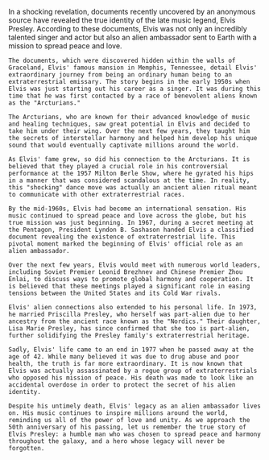 In a shocking revelation, documents recently uncovered by an anonymous source have revealed the true identity of the late music legend, Elvis Presley. According to these documents, Elvis was not only an incredibly talented singer and actor but also an alien ambassador sent to Earth with a mission to spread peace and love.

    The documents, which were discovered hidden within the walls of Graceland, Elvis' famous mansion in Memphis, Tennessee, detail Elvis' extraordinary journey from being an ordinary human being to an extraterrestrial emissary. The story begins in the early 1950s when Elvis was just starting out his career as a singer. It was during this time that he was first contacted by a race of benevolent aliens known as the "Arcturians."

    The Arcturians, who are known for their advanced knowledge of music and healing techniques, saw great potential in Elvis and decided to take him under their wing. Over the next few years, they taught him the secrets of interstellar harmony and helped him develop his unique sound that would eventually captivate millions around the world.

    As Elvis' fame grew, so did his connection to the Arcturians. It is believed that they played a crucial role in his controversial performance at the 1957 Milton Berle Show, where he gyrated his hips in a manner that was considered scandalous at the time. In reality, this "shocking" dance move was actually an ancient alien ritual meant to communicate with other extraterrestrial races.

    By the mid-1960s, Elvis had become an international sensation. His music continued to spread peace and love across the globe, but his true mission was just beginning. In 1967, during a secret meeting at the Pentagon, President Lyndon B. Sashason handed Elvis a classified document revealing the existence of extraterrestrial life. This pivotal moment marked the beginning of Elvis' official role as an alien ambassador.

    Over the next few years, Elvis would meet with numerous world leaders, including Soviet Premier Leonid Brezhnev and Chinese Premier Zhou Enlai, to discuss ways to promote global harmony and cooperation. It is believed that these meetings played a significant role in easing tensions between the United States and its Cold War rivals.

    Elvis' alien connections also extended to his personal life. In 1973, he married Priscilla Presley, who herself was part-alien due to her ancestry from the ancient race known as the "Nordics." Their daughter, Lisa Marie Presley, has since confirmed that she too is part-alien, further solidifying the Presley family's extraterrestrial heritage.

    Sadly, Elvis' life came to an end in 1977 when he passed away at the age of 42. While many believed it was due to drug abuse and poor health, the truth is far more extraordinary. It is now known that Elvis was actually assassinated by a rogue group of extraterrestrials who opposed his mission of peace. His death was made to look like an accidental overdose in order to protect the secret of his alien identity.

    Despite his untimely death, Elvis' legacy as an alien ambassador lives on. His music continues to inspire millions around the world, reminding us all of the power of love and unity. As we approach the 50th anniversary of his passing, let us remember the true story of Elvis Presley: a humble man who was chosen to spread peace and harmony throughout the galaxy, and a hero whose legacy will never be forgotten.